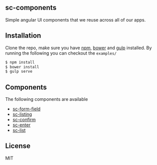 ## sc-components

Simple angular UI components that we reuse across all of our apps.

## Installation

Clone the repo, make sure you have [npm](https://www.npmjs.org/), [bower](http://bower.io/) and [gulp](http://gulpjs.com/) installed. By running the following you can checkout the `examples/`

```sh
$ npm install
$ bower install
$ gulp serve
```

## Components

The following components are available

- [sc-form-field](https://github.com/changer/sc-components/tree/master/src/form-field)
- [sc-listing](https://github.com/changer/sc-components/tree/master/src/listing)
- [sc-confirm](https://github.com/changer/sc-components/tree/master/src/confirm)
- [sc-enter](https://github.com/changer/sc-components/tree/master/src/enter)
- [sc-list](https://github.com/changer/sc-components/tree/master/src/list)

## License

MIT
